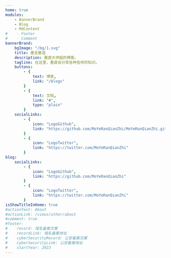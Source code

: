 ```yaml
---
home: true
modules:
    - BannerBrand
    - Blog
    - MdContent
#    - Footer
#    - Comment
bannerBrand:
    bgImage: "/bg/1.svg"
    title: 墨言墨语
    description: 墨虞大师姐的博客。
    tagline: 在这里，墨虞会分享各种各样的知识。
    buttons:
        - {
            text: 博客,
            link: "/blogs"
        }
        - { 
            text: 文档,
            link: "#",
            type: "plain"
        }
    socialLinks:
        - {
            icon: "LogoGithub",
            link: "https://github.com/MoYeRanQianZhi/MoYeRanQianZhi.github.io"
        }
        - {
            icon: "LogoTwitter",
            link: "https://twitter.com/MoYeRanQianZhi"
        }
blog:
    socialLinks:
        - {
            icon: "LogoGithub",
            link: "https://github.com/MoYeRanQianZhi"
        }
        - {
            icon: "LogoTwitter",
            link: "https://twitter.com/MoYeRanQianZhi"
        }
isShowTitleInHome: true
#actionText: About
#actionLink: /views/other/about
#comment: true
#footer:
#    record: 域名备案文案
#    recordLink: 域名备案地址
#    cyberSecurityRecord: 公安备案文案
#    cyberSecurityLink: 公安备案地址
#    startYear: 2023
---
```

